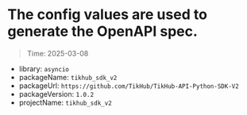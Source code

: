 # The config values are used to generate the OpenAPI spec.

> Time: 2025-03-08

- library: `asyncio`
- packageName: `tikhub_sdk_v2`
- packageUrl: `https://github.com/TikHub/TikHub-API-Python-SDK-V2`
- packageVersion: `1.0.2`
- projectName: `tikhub_sdk_v2`
